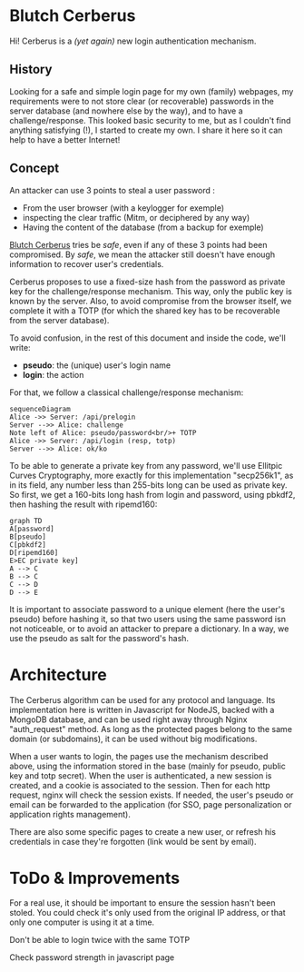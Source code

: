 
# Blutch Cerberus

Hi! Cerberus is a *(yet again)* new login authentication mechanism.

## History

Looking for a safe and simple login page for my own (family) webpages, my requirements were to not store clear (or recoverable) passwords in the server database (and nowhere else by the way), and to have a challenge/response. This looked basic security to me, but as I couldn't find anything satisfying (!), I started to create my own.
I share it here so it can help to have a better Internet!

## Concept

An attacker can use 3 points to steal a user password :

 - From the user browser (with a keylogger for exemple)
 - inspecting the clear traffic (Mitm, or deciphered by any way)
 - Having the content of the database (from a backup for exemple)

[Blutch Cerberus](https://github.com/peio42/cerberus) tries be *safe*, even if any of these 3 points had been compromised.
By *safe*, we mean the attacker still doesn't have enough information to recover user's credentials.

Cerberus proposes to use a fixed-size hash from the password as private key for the challenge/response mechanism. This way, only the public key is known by the server. Also, to avoid compromise from the browser itself, we complete it with a TOTP (for which the shared key has to be recoverable from the server database).

To avoid confusion, in the rest of this document and inside the code, we'll write:

 - **pseudo**: the (unique) user's login name
 - **login**: the action

For that, we follow a classical challenge/response mechanism:

```mermaid
sequenceDiagram
Alice ->> Server: /api/prelogin
Server -->> Alice: challenge
Note left of Alice: pseudo/password<br/>+ TOTP
Alice ->> Server: /api/login (resp, totp)
Server -->> Alice: ok/ko
```
To be able to generate a private key from any password, we'll use Ellitpic Curves Cryptography, more exactly for this implementation "secp256k1", as in its field, any number less than 255-bits long can be used as private key.
So first, we get a 160-bits long hash from login and password, using pbkdf2, then hashing the result with ripemd160:

```mermaid
graph TD
A[password]
B[pseudo]
C[pbkdf2]
D[ripemd160]
E>EC private key]
A --> C
B --> C
C --> D
D --> E
```

It is important to associate password to a unique element (here the user's pseudo) before hashing it, so that two users using the same password isn not noticeable, or to avoid an attacker to prepare a dictionary.
In a way, we use the pseudo as salt for the password's hash.

# Architecture

The Cerberus algorithm can be used for any protocol and language. Its implementation here is written in Javascript for NodeJS, backed with a MongoDB database, and can be used right away through Nginx "auth_request" method.
As long as the protected pages belong to the same domain (or subdomains), it can be used without big modifications.

When a user wants to login, the pages use the mechanism described above, using the information stored in the base (mainly for pseudo, public key and totp secret). When the user is authenticated, a new session is created, and a cookie is associated to the session. Then for each http request, nginx will check the session exists. If needed, the user's pseudo or email can be forwarded to the application (for SSO, page personalization or application rights management).

There are also some specific pages to create a new user, or refresh his credentials in case they're forgotten (link would be sent by email).

# ToDo & Improvements

For a real use, it should be important to ensure the session hasn't been stoled. You could check it's only used from the original IP address, or that only one computer is using it at a time.

Don't be able to login twice with the same TOTP

Check password strength in javascript page

